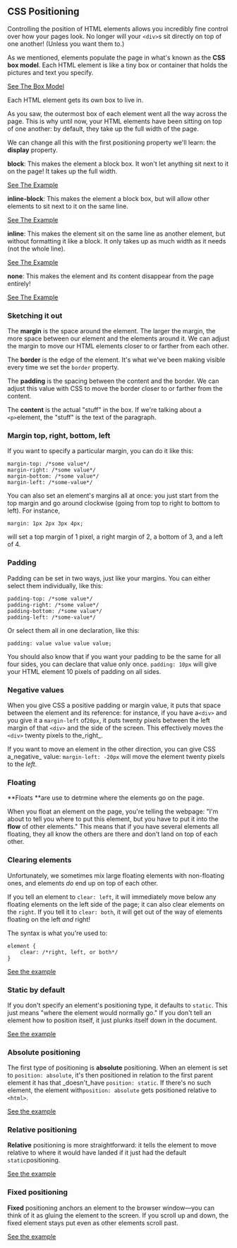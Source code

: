 ## **CSS Positioning**

Controlling the position of HTML elements allows you incredibly fine control over how your pages look. No longer will your `<div>`s sit directly on top of one another! \(Unless you want them to.\)

As we mentioned, elements populate the page in what's known as the **CSS box model**. Each HTML element is like a tiny box or container that holds the pictures and text you specify.

[See The Box Model](https://denishromenko.gitbooks.io/codeacademy_doc/content/css_element_positioning/ex1.html)

Each HTML element gets its own box to live in.

As you saw, the outermost box of each element went all the way across the page. This is why until now, your HTML elements have been sitting on top of one another: by default, they take up the full width of the page.

We can change all this with the first positioning property we'll learn: the **display** property.

**block**: This makes the element a block box. It won't let anything sit next to it on the page! It takes up the full width.

[See The Example](https://denishromenko.gitbooks.io/codeacademy_doc/content/css_element_positioning/ex5.html)

**inline-block**: This makes the element a block box, but will allow other elements to sit next to it on the same line.

[See The Example](https://denishromenko.gitbooks.io/codeacademy_doc/content/css_element_positioning/ex2.html)

**inline**: This makes the element sit on the same line as another element, but without formatting it like a block. It only takes up as much width as it needs \(not the whole line\).

[See The Example](https://denishromenko.gitbooks.io/codeacademy_doc/content/css_element_positioning/ex3.html)

**none**: This makes the element and its content disappear from the page entirely!

[See The Example](https://denishromenko.gitbooks.io/codeacademy_doc/content/css_element_positioning/ex4.html)

### **Sketching it out**

The **margin** is the space around the element. The larger the margin, the more space between our element and the elements around it. We can adjust the margin to move our HTML elements closer to or farther from each other.

The **border** is the edge of the element. It's what we've been making visible every time we set the `border` property.

The **padding** is the spacing between the content and the border. We can adjust this value with CSS to move the border closer to or farther from the content.

The **content** is the actual "stuff" in the box. If we're talking about a `<p>`element, the "stuff" is the text of the paragraph.

### **Margin top, right, bottom, left**

If you want to specify a particular margin, you can do it like this:

```
margin-top: /*some value*/
margin-right: /*some value*/
margin-bottom: /*some value*/
margin-left: /*some-value*/
```

You can also set an element's margins all at once: you just start from the top margin and go around clockwise \(going from top to right to bottom to left\). For instance,

```
margin: 1px 2px 3px 4px;

```

will set a top margin of 1 pixel, a right margin of 2, a bottom of 3, and a left of 4.

### **Padding**

Padding can be set in two ways, just like your margins. You can either select them individually, like this:

```
padding-top: /*some value*/
padding-right: /*some value*/
padding-bottom: /*some value*/
padding-left: /*some-value*/
```

Or select them all in one declaration, like this:

```
padding: value value value value;

```

You should also know that if you want your padding to be the same for all four sides, you can declare that value only once. `padding: 10px` will give your HTML element 10 pixels of padding on all sides.

### **Negative values**

When you give CSS a positive padding or margin value, it puts that space between the element and its reference: for instance, if you have a`<div>` and you give it a `margin-left` of`20px`, it puts twenty pixels between the left margin of that `<div>` and the side of the screen. This effectively moves the `<div>` twenty pixels to the_right_.

If you want to move an element in the other direction, you can give CSS a_negative_ value: `margin-left: -20px` will move the element twenty pixels to the _left_.

### Floating

**Floats **are use to detrmine where the elements go on the page.

When you float an element on the page, you're telling the webpage: "I'm about to tell you where to put this element, but you have to put it into the **flow** of other elements." This means that if you have several elements all floating, they all know the others are there and don't land on top of each other.

### **Clearing elements**

Unfortunately, we sometimes mix large floating elements with non-floating ones, and elements _do_ end up on top of each other.

If you tell an element to `clear: left`, it will immediately move below any floating elements on the left side of the page; it can also clear elements on the `right`. If you tell it to `clear: both`, it will get out of the way of elements floating on the left _and_ right!

The syntax is what you're used to:

```
element {
    clear: /*right, left, or both*/
}
```

[See the example](https://denishromenko.gitbooks.io/codeacademy_doc/content/css_element_positioning/ex6.html)

### **Static by default**

If you don't specify an element's positioning type, it defaults to `static`. This just means "where the element would normally go." If you don't tell an element how to position itself, it just plunks itself down in the document.

[See the example](https://denishromenko.gitbooks.io/codeacademy_doc/content/css_element_positioning/ex7.html)

### **Absolute positioning**

The first type of positioning is **absolute** positioning. When an element is set to `position: absolute`, it's then positioned in relation to the first parent element it has that \_doesn't\_have `position: static`. If there's no such element, the element with`position: absolute` gets positioned relative to `<html>`.

[See the example](https://denishromenko.gitbooks.io/codeacademy_doc/content/css_element_positioning/ex8.html)

### **Relative positioning**

**Relative** positioning is more straightforward: it tells the element to move relative to where it would have landed if it just had the default `static`positioning.

[See the example](https://denishromenko.gitbooks.io/codeacademy_doc/content/css_element_positioning/ex9.html)

### **Fixed positioning**

**Fixed** positioning anchors an element to the browser window—you can think of it as gluing the element to the screen. If you scroll up and down, the fixed element stays put even as other elements scroll past.

[See the example](https://denishromenko.gitbooks.io/codeacademy_doc/content/css_element_positioning/ex10.html)

